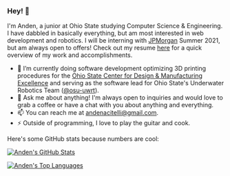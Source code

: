 ### Hey! 👋

I'm Anden, a junior at Ohio State studying Computer Science & Engineering. I have dabbled in basically everything, but am most interested in web development and robotics. I will be interning with [JPMorgan](https://www.jpmorgan.com/) Summer 2021, but am always open to offers! Check out my resume [here](https://drive.google.com/file/d/1nlJzHsSkNTlFM0Xu_uAItzb8M-6_duzt/view?usp=sharing) for a quick overview of my work and accomplishments.

- 🔭 I’m currently doing software development optimizing 3D printing procedures for the [Ohio State Center for Design & Manufacturing Excellence](https://cdme.osu.edu/) and serving as the software lead for Ohio State's Underwater Robotics Team ([@osu-uwrt](github.com/osu-uwrt)).
- 💬 Ask me about anything! I'm always open to inquiries and would love to grab a coffee or have a chat with you about anything and everything.
- 📫 You can reach me at andenacitelli@gmail.com. 
- ⚡ Outside of programming, I love to play the guitar and cook.

Here's some GitHub stats because numbers are cool:

[![Anden's GitHub Stats](https://github-readme-stats.vercel.app/api?username=aacitelli&show_icons=ture&theme=merko&hide=stars,issues)](https://github.com/anuraghazra/github-readme-stats)

[![Anden's Top Languages](https://github-readme-stats.vercel.app/api/top-langs/?username=aacitelli&layout=compact&theme=merko&langs_count=8&hide=ASP,GDScript)](https://github.com/anuraghazra/github-readme-stats)
